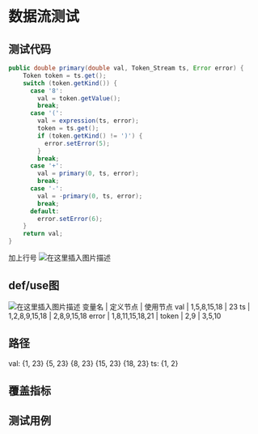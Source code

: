 # 数据流测试
## 测试代码
```java
public double primary(double val, Token_Stream ts, Error error) {
    Token token = ts.get();
    switch (token.getKind()) {
      case '8':
        val = token.getValue();
        break;
      case '(':
        val = expression(ts, error);
        token = ts.get();
        if (token.getKind() != ')') {
          error.setError(5);
        }
        break;
      case '+':
        val = primary(0, ts, error);
        break;
      case '-':
        val = -primary(0, ts, error);
        break;
      default:
        error.setError(6);
    }
    return val;
}
```
加上行号
![在这里插入图片描述](https://img-blog.csdnimg.cn/20200510144350227.png?x-oss-process=image/watermark,type_ZmFuZ3poZW5naGVpdGk,shadow_10,text_aHR0cHM6Ly9ibG9nLmNzZG4ubmV0L3FxXzQyMTE2MTg1,size_16,color_FFFFFF,t_70)
## def/use图
![在这里插入图片描述](https://img-blog.csdnimg.cn/20200510150405403.png?x-oss-process=image/watermark,type_ZmFuZ3poZW5naGVpdGk,shadow_10,text_aHR0cHM6Ly9ibG9nLmNzZG4ubmV0L3FxXzQyMTE2MTg1,size_16,color_FFFFFF,t_70)
变量名	| 定义节点	        | 使用节点
val	    | 1,5,8,15,18	    | 23
ts	        | 1,2,8,9,15,18	    | 2,8,9,15,18
error	| 1,8,11,15,18,21 |	
token	| 2,9	                    | 3,5,10

## 路径
val:
  {1, 23}
  {5, 23}
  {8, 23}
  {15, 23}
  {18, 23}
ts:
  {1, 2}


## 覆盖指标
## 测试用例